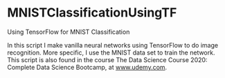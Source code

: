 # MNISTClassificationUsingTF
Using TensorFlow for MNIST Classification

In this script I make vanilla neural networks using TensorFlow to do image recognition. More specific, I use the MNIST data set to train the network. This script is also found in the course The Data Science Course 2020: Complete Data Science Bootcamp, at www.udemy.com.
